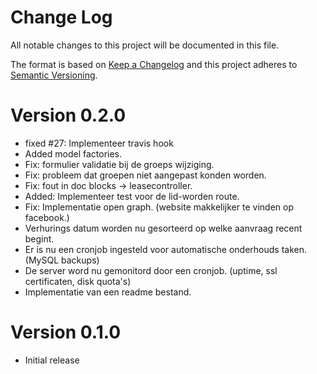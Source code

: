 # Change Log
All notable changes to this project will be documented in this file.

The format is based on [Keep a Changelog](http://keepachangelog.com/)
and this project adheres to [Semantic Versioning](http://semver.org/).

# Version 0.2.0
- fixed #27: Implementeer travis hook
- Added model factories. 
- Fix: formulier validatie bij de groeps wijziging. 
- Fix: probleem dat groepen niet aangepast konden worden.
- Fix: fout in doc blocks -> leasecontroller.
- Added: Implementeer test voor de lid-worden route.
- Fix: Implementatie open graph. (website makkelijker te vinden op facebook.)
- Verhurings datum worden nu gesorteerd op welke aanvraag recent begint. 
- Er is nu een cronjob ingesteld voor automatische onderhouds taken. (MySQL backups)
- De server word nu gemonitord door een cronjob. (uptime, ssl certificaten, disk quota's)
- Implementatie van een readme bestand.

# Version 0.1.0

- Initial release
